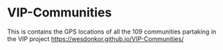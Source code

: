 # VIP-Communities
This is contains the GPS locations of all the 109 communities partaking in the VIP project
https://wesdonkor.github.io/VIP-Communities/
